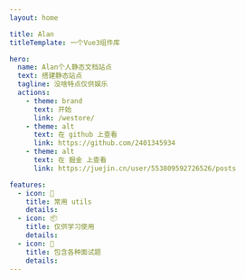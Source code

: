 ```yaml
---
layout: home

title: Alan
titleTemplate: 一个Vue3组件库

hero:
  name: Alan个人静态文档站点
  text: 搭建静态站点
  tagline: 没啥特点仅供娱乐
  actions:
    - theme: brand
      text: 开始
      link: /westore/
    - theme: alt
      text: 在 github 上查看
      link: https://github.com/2401345934
    - theme: alt
      text: 在 掘金 上查看
      link: https://juejin.cn/user/553809592726526/posts

features:
  - icon: 🔧
    title: 常用 utils
    details:
  - icon: 📦
    title: 仅供学习使用
    details:
  - icon: 📖
    title: 包含各种面试题
    details:
---
```


